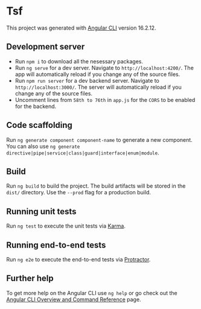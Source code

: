 # Tsf

This project was generated with [Angular CLI](https://github.com/angular/angular-cli) version 16.2.12.

## Development server

- Run `npm i` to download all the nesessary packages.
- Run `ng serve` for a dev server. Navigate to `http://localhost:4200/`. The app will automatically reload if you change any of the source files.
- Run `npm run server` for a dev backend server. Navigate to `http://localhost:3000/`. The server will automatically reload if you change any of the source files.
- Uncomment lines from `58th to 76th` in `app.js` for the `CORS` to be enabled for the backend.

## Code scaffolding

Run `ng generate component component-name` to generate a new component. You can also use `ng generate directive|pipe|service|class|guard|interface|enum|module`.

## Build

Run `ng build` to build the project. The build artifacts will be stored in the `dist/` directory. Use the `--prod` flag for a production build.

## Running unit tests

Run `ng test` to execute the unit tests via [Karma](https://karma-runner.github.io).

## Running end-to-end tests

Run `ng e2e` to execute the end-to-end tests via [Protractor](http://www.protractortest.org/).

## Further help

To get more help on the Angular CLI use `ng help` or go check out the [Angular CLI Overview and Command Reference](https://angular.io/cli) page.

